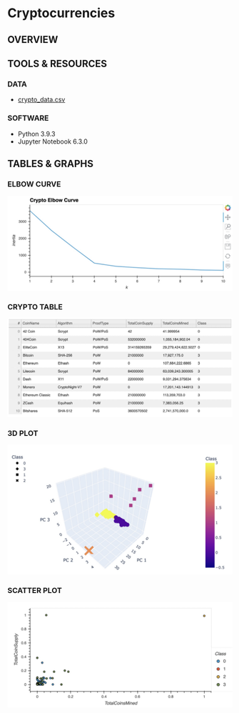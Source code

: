 # Cryptocurrencies

## OVERVIEW

## TOOLS & RESOURCES

### DATA
* [crypto_data.csv](https://github.com/farwaali08/Cryptocurrencies/blob/47b98779f7ffd3a7b8a695ddf81aba60f79b89ab/Resources/crypto_data.csv)

### SOFTWARE
* Python 3.9.3
* Jupyter Notebook 6.3.0

## TABLES & GRAPHS

### ELBOW CURVE

![alt_text](https://github.com/farwaali08/Cryptocurrencies/blob/main/Resources/Elbow%20Curve.jpg)

### CRYPTO TABLE

![alt_text](https://github.com/farwaali08/Cryptocurrencies/blob/47b98779f7ffd3a7b8a695ddf81aba60f79b89ab/Resources/crypto%20table.jpg)

### 3D PLOT
![alt_text](https://github.com/farwaali08/Cryptocurrencies/blob/main/Resources/3D%20Plot.jpg)

### SCATTER PLOT

![alt_text](https://github.com/farwaali08/Cryptocurrencies/blob/main/Resources/Scatter.jpg)

